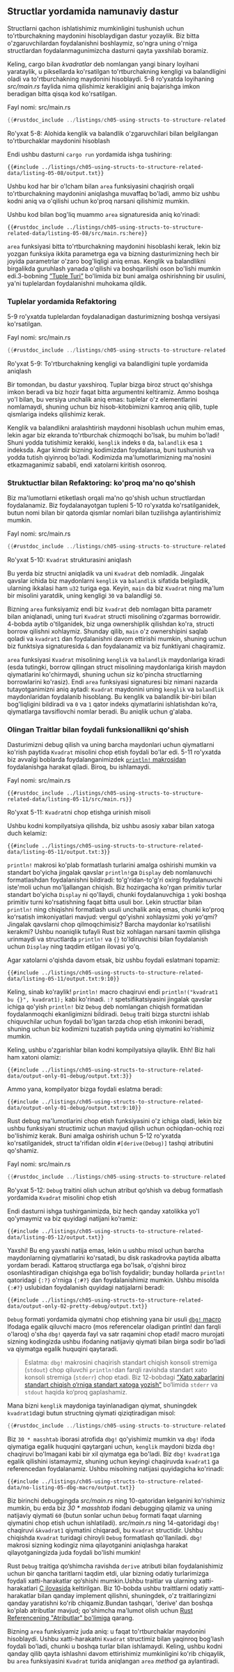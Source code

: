 ## Structlar yordamida namunaviy dastur

Structlarni qachon ishlatishimiz mumkinligini tushunish uchun to'rtburchakning maydonini hisoblaydigan dastur yozaylik. Biz bitta o'zgaruvchilardan foydalanishni boshlaymiz, so'ngra uning o'rniga structlardan foydalanmagunimizcha dasturni qayta yaxshilab boramiz.

Keling, cargo bilan *kvadratlar* deb nomlangan yangi binary loyihani yarataylik, u piksellarda ko'rsatilgan to'rtburchakning kengligi va balandligini oladi va to'rtburchakning maydonini hisoblaydi. 5-8 ro'yxatda loyihaning *src/main.rs* faylida nima qilishimiz kerakligini aniq bajarishga imkon beradigan bitta qisqa kod ko'rsatilgan.

<span class="filename">Fayl nomi: src/main.rs</span>

```rust
{{#rustdoc_include ../listings/ch05-using-structs-to-structure-related-data/listing-05-08/src/main.rs:all}}
```

<span class="caption">Ro'yxat 5-8: Alohida kenglik va balandlik o'zgaruvchilari bilan belgilangan to'rtburchaklar maydonini hisoblash</span>

Endi ushbu dasturni `cargo run` yordamida ishga tushiring:

```console
{{#include ../listings/ch05-using-structs-to-structure-related-data/listing-05-08/output.txt}}
```

Ushbu kod har bir o'lcham bilan `area` funksiyasini chaqirish orqali to'rtburchakning maydonini aniqlashga muvaffaq bo'ladi, ammo biz ushbu kodni aniq va o'qilishi uchun ko'proq narsani qilishimiz mumkin.

Ushbu kod bilan bog'liq muammo `area` signaturesida aniq ko'rinadi:

```rust,ignore
{{#rustdoc_include ../listings/ch05-using-structs-to-structure-related-data/listing-05-08/src/main.rs:here}}
```

`area` funksiyasi bitta to'rtburchakning maydonini hisoblashi kerak, lekin biz yozgan funksiya ikkita parametrga ega va bizning dasturimizning hech bir joyida parametrlar o'zaro bog'liqligi aniq emas. Kenglik va balandlikni birgalikda guruhlash yanada o'qilishi va boshqarilishi oson bo'lishi mumkin edi.3-bobning [”Tuple Turi”][the-tuple-type]<!-- ignore --> bo'limida biz buni amalga oshirishning bir usulini, ya'ni tuplelardan foydalanishni muhokama qildik.

### Tuplelar yordamida Refaktoring

5-9 ro'yxatda tuplelardan foydalanadigan dasturimizning boshqa versiyasi ko'rsatilgan.

<span class="filename">Fayl nomi: src/main.rs</span>

```rust
{{#rustdoc_include ../listings/ch05-using-structs-to-structure-related-data/listing-05-09/src/main.rs}}
```

<span class="caption">Ro'yxat 5-9: To'rtburchakning kengligi va balandligini tuple yordamida aniqlash</span>

Bir tomondan, bu dastur yaxshiroq. Tuplar bizga biroz struct qo'shishga imkon beradi va biz hozir faqat bitta argumentni keltiramiz. Ammo boshqa yo'l bilan, bu versiya unchalik aniq emas: tuplelar o'z elementlarini nomlamaydi, shuning uchun biz hisob-kitobimizni kamroq aniq qilib, tuple qismlariga indeks qilishimiz kerak.

Kenglik va balandlikni aralashtirish maydonni hisoblash uchun muhim emas, lekin agar biz ekranda to'rtburchak chizmoqchi bo'lsak, bu muhim bo'ladi! Shuni yodda tutishimiz kerakki, `kenglik` indeks `0` da, `balandlik` esa `1` indeksda. Agar kimdir bizning kodimizdan foydalansa, buni tushunish va yodda tutish qiyinroq bo'ladi. Kodimizda ma'lumotlarimizning ma'nosini etkazmaganimiz sababli, endi xatolarni kiritish osonroq.

### Struktuctlar bilan Refaktoring: ko'proq ma'no qo'shish

Biz ma'lumotlarni etiketlash orqali ma'no qo'shish uchun structlardan foydalanamiz. Biz foydalanayotgan tupleni 5-10 ro'yxatda ko'rsatilganidek, butun nomi bilan bir qatorda qismlar nomlari bilan tuzilishga aylantirishimiz mumkin.

<span class="filename">Fayl nomi: src/main.rs</span>

```rust
{{#rustdoc_include ../listings/ch05-using-structs-to-structure-related-data/listing-05-10/src/main.rs}}
```

<span class="caption">Ro'yxat 5-10: `Kvadrat` strukturasini aniqlash</span>

Bu yerda biz structni aniqladik va uni `Kvadrat` deb nomladik. Jingalak qavslar ichida biz maydonlarni `kenglik` va `balandlik` sifatida belgiladik, ularning ikkalasi ham `u32` turiga ega. Keyin, `main` da biz `Kvadrat` ning ma'lum bir misolini yaratdik, uning kengligi `30` va balandligi `50`.

Bizning `area` funksiyamiz endi biz `kvadrat` deb nomlagan bitta parametr bilan aniqlanadi, uning turi `Kvadrat` structi misolining o‘zgarmas borrowidir. 4-bobda aytib o'tilganidek, biz unga ownershiplik qilishdan ko'ra, structi borrow qilishni xohlaymiz. Shunday qilib, `main` o'z ownershipini saqlab qoladi va `kvadrat1` dan foydalanishni davom ettirishi mumkin, shuning uchun biz funktsiya signaturesida `&` dan foydalanamiz va biz funktiyani chaqiramiz.

`area` funksiyasi `Kvadrat` misolining `kenglik` va `balandlik`  maydonlariga kiradi (esda tutingki, borrow qilingan struct misolining maydonlariga kirish maydon qiymatlarini ko'chirmaydi, shuning uchun siz ko'pincha structlarning borrowlarini ko'rasiz). Endi `area` funksiyasi signaturesi biz nimani nazarda tutayotganimizni aniq aytadi: `Kvadrat` maydonini uning `kenglik` va `balandlik` maydonlaridan foydalanib hisoblang. Bu kenglik va balandlik bir-biri bilan bog'liqligini bildiradi va `0` va `1` qator indeks qiymatlarini ishlatishdan ko'ra, qiymatlarga tavsiflovchi nomlar beradi. Bu aniqlik uchun g'alaba.

### Olingan Traitlar bilan foydali funksionallikni qo'shish

Dasturimizni debug qilish va uning barcha maydonlari uchun qiymatlarni ko'rish paytida `Kvadrat` misolini chop etish foydali bo'lar edi. 5-11 ro'yxatda biz avvalgi boblarda foydalanganimizdek [`println!` makrosidan][println]<!-- ignore --> foydalanishga harakat qiladi. Biroq, bu ishlamaydi.

<span class="filename">Fayl nomi: src/main.rs</span>

```rust,ignore,does_not_compile
{{#rustdoc_include ../listings/ch05-using-structs-to-structure-related-data/listing-05-11/src/main.rs}}
```

<span class="caption">Ro'yxat 5-11: `Kvadrat`ni chop etishga urinish
misoli</span>

Ushbu kodni kompilyatsiya qilishda, biz ushbu asosiy xabar bilan xatoga duch kelamiz:

```text
{{#include ../listings/ch05-using-structs-to-structure-related-data/listing-05-11/output.txt:3}}
```

`println!` makrosi ko'plab formatlash turlarini amalga oshirishi mumkin va standart bo'yicha jingalak qavslar `println!`ga `Display` deb nomlanuvchi formatlashdan foydalanishni bildiradi: to'g'ridan-to'g'ri oxirgi foydalanuvchi iste'moli uchun mo'ljallangan chiqish. Biz hozirgacha ko'rgan primitiv turlar standart bo'yicha `Display` ni qo'llaydi, chunki foydalanuvchiga `1` yoki boshqa primitiv turni ko'rsatishning faqat bitta usuli bor. Lekin structlar bilan `println!` ning chiqishni formatlash usuli unchalik aniq emas, chunki koʻproq koʻrsatish imkoniyatlari mavjud: vergul qoʻyishni xohlaysizmi yoki yoʻqmi? Jingalak qavslarni chop qilmoqchimisiz? Barcha maydonlar ko'rsatilishi kerakmi? Ushbu noaniqlik tufayli Rust biz xohlagan narsani taxmin qilishga urinmaydi va structlarda `println!` va `{}` to'ldiruvchisi bilan foydalanish uchun `Display` ning taqdim etilgan ilovasi yo'q.

Agar xatolarni o'qishda davom etsak, biz ushbu foydali eslatmani topamiz:

```text
{{#include ../listings/ch05-using-structs-to-structure-related-data/listing-05-11/output.txt:9:10}}
```

Keling, sinab ko'raylik! `println!` macro chaqiruvi endi `println!("kvadrat1 bu {}", kvadrat1);` kabi ko'rinadi. `:?` spetsifikatsiyasini jingalak qavslar ichiga qo'yish `println!` biz `Debug` deb nomlangan chiqish formatidan foydalanmoqchi ekanligimizni bildiradi. `Debug` traiti bizga sturctni ishlab chiquvchilar uchun foydali bo'lgan tarzda chop etish imkonini beradi, shuning uchun biz kodimizni tuzatish paytida uning qiymatini ko'rishimiz mumkin.

Keling, ushbu o'zgarishlar bilan kodni kompilyatsiya qilaylik. Ehh! Biz hali ham xatoni olamiz:

```text
{{#include ../listings/ch05-using-structs-to-structure-related-data/output-only-01-debug/output.txt:3}}
```

Ammo yana, kompilyator bizga foydali eslatma beradi:

```text
{{#include ../listings/ch05-using-structs-to-structure-related-data/output-only-01-debug/output.txt:9:10}}
```

Rust debug ma'lumotlarini chop etish funksiyasini o'z ichiga oladi, lekin biz ushbu funksiyani structimiz uchun mavjud qilish uchun ochiqdan-ochiq rozi bo'lishimiz kerak.
Buni amalga oshirish uchun 5-12 ro'yxatda ko'rsatilganidek, struct ta'rifidan oldin `#[derive(Debug)]` tashqi atributini qo'shamiz.

<span class="filename">Fayl nomi: src/main.rs</span>

```rust
{{#rustdoc_include ../listings/ch05-using-structs-to-structure-related-data/listing-05-12/src/main.rs}}
```

<span class="caption">Ro'yxat 5-12: `Debug` traitini olish uchun atribut qo‘shish va debug formatlash yordamida `Kvadrat` misolini chop etish</span>

Endi dasturni ishga tushirganimizda, biz hech qanday xatolikka yo'l qo'ymaymiz va biz quyidagi natijani ko'ramiz:

```console
{{#include ../listings/ch05-using-structs-to-structure-related-data/listing-05-12/output.txt}}
```

Yaxshi! Bu eng yaxshi natija emas, lekin u ushbu misol uchun barcha maydonlarning qiymatlarini ko'rsatadi, bu disk raskadrovka paytida albatta yordam beradi. Kattaroq structlarga ega bo'lsak, o'qishni biroz osonlashtiradigan chiqishga ega bo'lish foydalidir; bunday hollarda `println!` qatoridagi `{:?}` o'rniga `{:#?}` dan foydalanishimiz mumkin. Ushbu misolda `{:#?}` uslubidan foydalanish quyidagi natijalarni beradi:

```console
{{#include ../listings/ch05-using-structs-to-structure-related-data/output-only-02-pretty-debug/output.txt}}
```

`Debug` formati yordamida qiymatni chop etishning yana bir usuli [`dbg!` macro][dbg]<!-- ignore --> Ifodaga egalik qiluvchi macro (mos referencelar oladigan println! dan farqli o'laroq) o'sha `dbg!` qayerda fayl va satr raqamini chop etadi! macro murojati sizning kodingizda ushbu ifodaning natijaviy qiymati bilan birga sodir bo'ladi va qiymatga egalik huquqini qaytaradi.

> Eslatma: `dbg!` makrosini chaqirish standart chiqish konsoli stremiga
> (`stdout`) chop qiluvchi `println!`dan farqli ravishda standart xato
> konsoli stremiga (`stderr`) chop etadi. Biz 12-bobdagi [”Xato xabarlarini standart
> chiqish o‘rniga standart xatoga yozish”][err]<!-- ignore --> bo‘limida `stderr` va `stdout` haqida ko‘proq
> gaplashamiz.

Mana bizni `kenglik` maydoniga tayinlanadigan qiymat, shuningdek `kvadrat1`dagi butun structning qiymati qiziqtiradigan misol:

```rust
{{#rustdoc_include ../listings/ch05-using-structs-to-structure-related-data/no-listing-05-dbg-macro/src/main.rs}}
```

Biz `30 * masshtab` iborasi atrofida `dbg!` qo'yishimiz mumkin va `dbg!` ifoda qiymatiga egalik huquqini qaytargani uchun, `kenglik` maydoni bizda `dbg!` chaqiruvi bo'lmagani kabi bir xil qiymatga ega bo'ladi. Biz `dbg!` `kvadrat1`ga egalik qilishini istamaymiz, shuning uchun keyingi chaqiruvda `kvadrat1` ga referencedan foydalanamiz.
Ushbu misolning natijasi quyidagicha ko'rinadi:

```console
{{#include ../listings/ch05-using-structs-to-structure-related-data/no-listing-05-dbg-macro/output.txt}}
```

Biz birinchi debuggingda *src/main.rs* ning 10-qatoridan kelganini ko'rishimiz mumkin, bu erda biz *30 * masshtab* ifodani debugging qilamiz va uning natijaviy qiymati `60` (butun sonlar uchun `Debug` formati faqat ularning qiymatini chop etish uchun ishlatiladi). *src/main.rs* ning 14-qatoridagi `dbg!` chaqiruvi `&kvadrat1` qiymatini chiqaradi, bu `Kvadrat` structidir. Ushbu chiqishda `Kvadrat` turidagi chiroyli `Debug` formatlash qo'llaniladi. `dbg!` makrosi sizning kodingiz nima qilayotganini aniqlashga harakat qilayotganingizda juda foydali bo'lishi mumkin!

Rust `Debug` traitiga qo‘shimcha ravishda `derive` atributi bilan foydalanishimiz uchun bir qancha taritlarni taqdim etdi, ular bizning odatiy turlarimizga foydali xatti-harakatlar qo‘shishi mumkin.Ushbu traitlar va ularning xatti-harakatlari [C ilovasida][app-c]<!-- ignore --> keltirilgan. Biz 10-bobda ushbu traittlarni odatiy xatti-harakatlar bilan qanday implement qilishni, shuningdek, o'z traitlaringizni qanday yaratishni ko'rib chiqamiz.Bundan tashqari, 'derive' dan boshqa ko'plab atributlar mavjud; qo'shimcha ma'lumot olish uchun [Rust Referencening "Atributlar" bo'limiga][attributes] qarang.

Bizning `area` funksiyamiz juda aniq: u faqat to'rtburchaklar maydonini hisoblaydi. Ushbu xatti-harakatni `Kvadrat` structimiz bilan yaqinroq bog'lash foydali bo'ladi, chunki u boshqa turlar bilan ishlamaydi. Keling, ushbu kodni qanday qilib qayta ishlashni davom ettirishimiz mumkinligini ko'rib chiqaylik, bu `area` funksiyasini `Kvadrat` turida aniqlangan `area` *method* ga aylantiradi.

[the-tuple-type]: ch03-02-data-types.html#the-tuple-type
[app-c]: appendix-03-derivable-traits.md
[println]: ../std/macro.println.html
[dbg]: ../std/macro.dbg.html
[err]: ch12-06-writing-to-stderr-instead-of-stdout.html
[attributes]: ../reference/attributes.html
